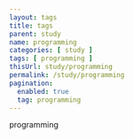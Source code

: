 ```yaml
---
layout: tags
title: tags
parent: study
name: programming
categories: [ study ]
tags: [ programming ]
thisUrl: study/programming
permalink: /study/programming
pagination:
  enabled: true
  tag: programming
---
```

programming
<!-- title : parent -->
